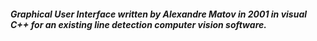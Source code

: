 ##### Graphical User Interface written by Alexandre Matov in 2001 in visual C++ for an existing line detection computer vision software. 
